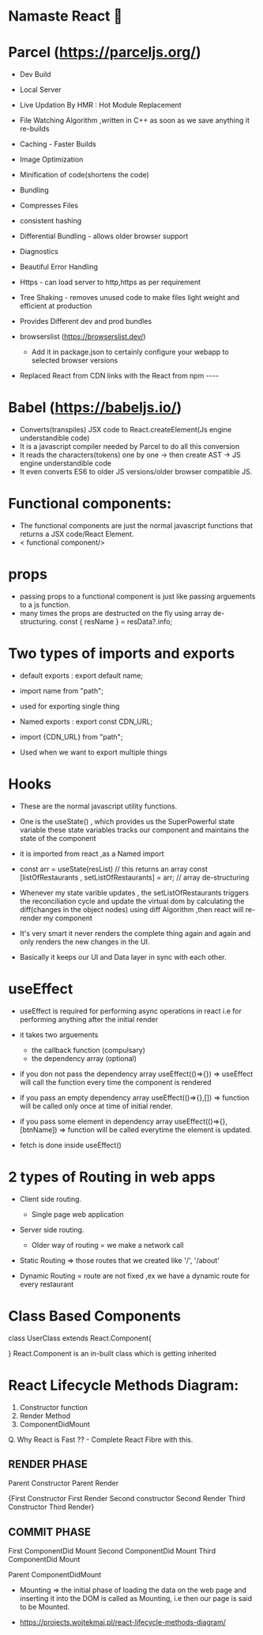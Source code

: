 # Namaste React 🚀

# Parcel (https://parceljs.org/)

- Dev Build
- Local Server
- Live Updation By HMR : Hot Module Replacement
- File Watching Algorithm ,written in C++
  as soon as we save anything it re-builds
- Caching - Faster Builds
- Image Optimization
- Minification of code(shortens the code)
- Bundling
- Compresses Files
- consistent hashing
- Differential Bundling - allows older browser support
- Diagnostics
- Beautiful Error Handling
- Https - can load server to http,https as per requirement
- Tree Shaking - removes unused code to make files light weight and efficient at production
- Provides Different dev and prod bundles

- browserslist (https://browserslist.dev/)

  - Add it in package.json to certainly configure your webapp to selected browser versions

- Replaced React from CDN links with the React from npm ----

# Babel (https://babeljs.io/)

- Converts(transpiles) JSX code to React.createElement(Js engine understandible code)
- It is a javascript compiler needed by Parcel to do all this conversion
- It reads the characters(tokens) one by one -> then create AST -> JS engine understandible code
- It even converts ES6 to older JS versions/older browser compatible JS.

# Functional components:

- The functional components are just the normal javascript functions that returns a JSX code/React Element.
- < functional component/>

# props

- passing props to a functional component is just like passing arguements to a js function.
- many times the props are destructed on the fly using array de-structuring.
  const { resName } = resData?.info;

# Two types of imports and exports

- default exports : export default name;
- import name from "path";
- used for exporting single thing

- Named exports : export const CDN_URL;
- import {CDN_URL} from "path";
- Used when we want to export multiple things

# Hooks

- These are the normal javascript utility functions.

- One is the useState() , which provides us the SuperPowerful state variable
  these state variables tracks our component and maintains the state of the component

- it is imported from react ,as a Named import
- const arr = useState(resList) // this returns an array
  const [listOfRestaurants , setListOfRestaurants] = arr; // array de-structuring
- Whenever my state varible updates , the setListOfRestaurants triggers the reconciliation cycle and update the virtual dom by calculating the diff(changes in the object nodes) using diff Algorithm ,then react will re-render my component

- It's very smart it never renders the complete thing again and again and only renders the new changes in the UI.

- Basically it keeps our UI and Data layer in sync with each other.

# useEffect

- useEffect is required for performing async operations in react i.e for performing anything after the initial render
- it takes two arguements
  - the callback function (compulsary)
  - the dependency array (optional)
- if you don not pass the dependency array useEffect(()=>{}) => useEffect will call the function every time the component is rendered
- if you pass an empty dependency array useEffect(()=>{},[]) => function will be called only once at time of initial render.
- if you pass some element in dependency array useEffect(()=>{},[btnName]) => function will be called everytime the element is updated.

- fetch is done inside useEffect()

# 2 types of Routing in web apps

- Client side routing.
  - Single page web application
- Server side routing.

  - Older way of routing = we make a network call

- Static Routing => those routes that we created like '/', '/about'
- Dynamic Routing = route are not fixed ,ex we have a dynamic route for every restaurant

# Class Based Components

class UserClass extends React.Component{

}
React.Component is an in-built class which is getting inherited

# React Lifecycle Methods Diagram:

1. Constructor function
2. Render Method
3. ComponentDidMount

Q. Why React is Fast ?? - Complete React Fibre with this.

## RENDER PHASE

Parent Constructor
Parent Render

  <All light Tasks In Single Batch>
    {First Constructor
    First Render
    Second constructor
    Second Render
    Third Constructor
    Third Render} 
    
 ## COMMIT PHASE
  <expensive Dom Manipulation in Single Batch>
    First ComponentDid Mount
    Second ComponentDid Mount
    Third ComponentDid Mount

Parent ComponentDidMount

- Mounting => the initial phase of loading the data on the web page and inserting it into the DOM is called as Mounting, i.e then our page is said to be Mounted.

- https://projects.wojtekmaj.pl/react-lifecycle-methods-diagram/
